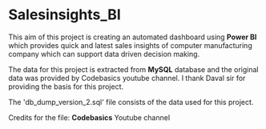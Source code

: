 # Salesinsights_BI
This aim of this project is creating an automated dashboard using **Power BI** which provides quick and latest sales insights of computer manufacturing company which can support data driven decision making.

The data for this project is extracted from **MySQL** database and the original data was provided by Codebasics youtube channel. I thank Daval sir for providing the basis for this project.

The 'db_dump_version_2.sql' file consists of the data used for this project.

Credits for the file: **Codebasics** Youtube channel
